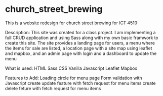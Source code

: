 # church_street_brewing
This is a website redesign for church street brewing for ICT 4510

Description:
This site was created for a class project. I am implementing a full CRUD application and using Sass along with my own basic framwork to create this site. The site provides a landing page for users, a menu where the items for sale are listed, a location page with a site map using leaflet and mapbox, and an admin page with login and a dashboard to update the menu

What is used:
HTML
Sass
CSS
Vanilla Javascript
Leaflet
Mapbox

Features to Add:
Loading circle for menu page
Form validation with Javascript
create update feature with fetch request for menu items
create delete feture with fetch request for menu items
